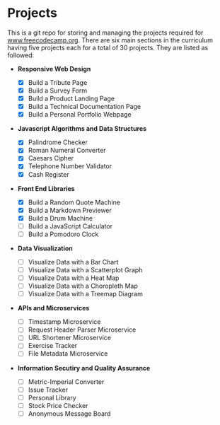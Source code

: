 # Projects

This is a git repo for storing and managing the projects required for www.freecodecamp.org. There are six
main sections in the curriculum having five projects each for a total of 30 projects. They are listed as followed:

-   **Responsive Web Design**

    -   [x] Build a Tribute Page
    -   [x] Build a Survey Form
    -   [x] Build a Product Landing Page
    -   [x] Build a Technical Documentation Page
    -   [x] Build a Personal Portfolio Webpage

-   **Javascript Algorithms and Data Structures**

    -   [x] Palindrome Checker
    -   [x] Roman Numeral Converter
    -   [x] Caesars Cipher
    -   [x] Telephone Number Validator
    -   [x] Cash Register

-   **Front End Libraries**

    -   [x] Build a Random Quote Machine
    -   [x] Build a Markdown Previewer
    -   [x] Build a Drum Machine
    -   [ ] Build a JavaScript Calculator
    -   [ ] Build a Pomodoro Clock

-   **Data Visualization**

    -   [ ] Visualize Data with a Bar Chart
    -   [ ] Visualize Data with a Scatterplot Graph
    -   [ ] Visualize Data with a Heat Map
    -   [ ] Visualize Data with a Choropleth Map
    -   [ ] Visualize Data with a Treemap Diagram

-   **APIs and Microservices**

    -   [ ] Timestamp Microservice
    -   [ ] Request Header Parser Microservice
    -   [ ] URL Shortener Microservice
    -   [ ] Exercise Tracker
    -   [ ] File Metadata Microservice

-   **Information Secutiry and Quality Assurance**
    -   [ ] Metric-Imperial Converter
    -   [ ] Issue Tracker
    -   [ ] Personal Library
    -   [ ] Stock Price Checker
    -   [ ] Anonymous Message Board
